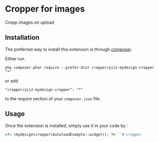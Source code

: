 Cropper for images
==================
Cropp images on upload

Installation
------------

The preferred way to install this extension is through [composer](http://getcomposer.org/download/).

Either run

```
php composer.phar require --prefer-dist cropper/yii2-mydesign-cropper "*"
```

or add

```
"cropper/yii2-mydesign-cropper": "*"
```

to the require section of your `composer.json` file.


Usage
-----

Once the extension is installed, simply use it in your code by  :

```php
<?= \mydesign\cropper\AutoloadExample::widget(); ?>```# cropper
